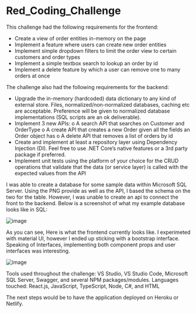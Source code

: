 # Red_Coding_Challenge


This challenge had the following requirements for the frontend:

-	Create a view of order entities in-memory on the page
-	Implement a feature where users can create new order entities
-	Implement simple dropdown filters to limit the order view to certain customers and order types
-	Implement a simple textbox search to lookup an order by id
-	Implement a delete feature by which a user can remove one to many orders at once


The challenge also had the following requirements for the backend:

-	Upgrade the in-memory (hardcoded) data dictionary to any kind of external store. Files, normalized/non-normalized databases, caching etc are acceptable. Preference will be given to normalized database implementations (SQL scripts are an ok deliverable).
-	Implement 3 new APIs:
o	A search API that searches on Customer and OrderType
o	A create API that creates a new Order given all the fields an Order object has
o	A delete API that removes a list of orders by id
-	Create and implement at least a repository layer using Dependency Injection (DI). Feel free to use .NET Core’s native features or a 3rd party package if preferred.
-	Implement unit tests using the platform of your choice for the CRUD operations that validate that the data (or service layer) is called with the expected values from the API

I was able to create a database for some sample data within Microsoft SQL Server. Using the PNG provide as well as the API, I based the schema on the two for the table. However, I was unable to create an api to connect the front to the backend. Below is a screenshot of what my example database looks like in SQL:

![image](https://user-images.githubusercontent.com/80648971/142740457-b3992288-a184-482d-9007-0b7e8b438cec.png)

As you can see, Here is what the frontend currently looks like. I experimeted with material UI, however I ended up sticking with a bootstrap interface. Speaking of Interfaces, implementing both
component props and user interfaces was interesting.

![image](https://user-images.githubusercontent.com/80648971/142740530-d263e546-5e93-4992-9276-7c5710a0cc46.png)

Tools used throughout the challenge: VS Studio, VS Studio Code, Microsoft SQL Server, Swagger, and several NPM packages/modules.
Languages touched: React.js, JavaScript, TypeScript, Node, C#, and HTML

The next steps would be to have the application deployed on Heroku or Netlify.


